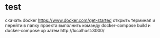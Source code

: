 # test
скачать docker https://www.docker.com/get-started
открыть терминал и перейти в папку проекта
выполнить команду docker-compose build
и docker-compose up
затем http://localhost:3000/
